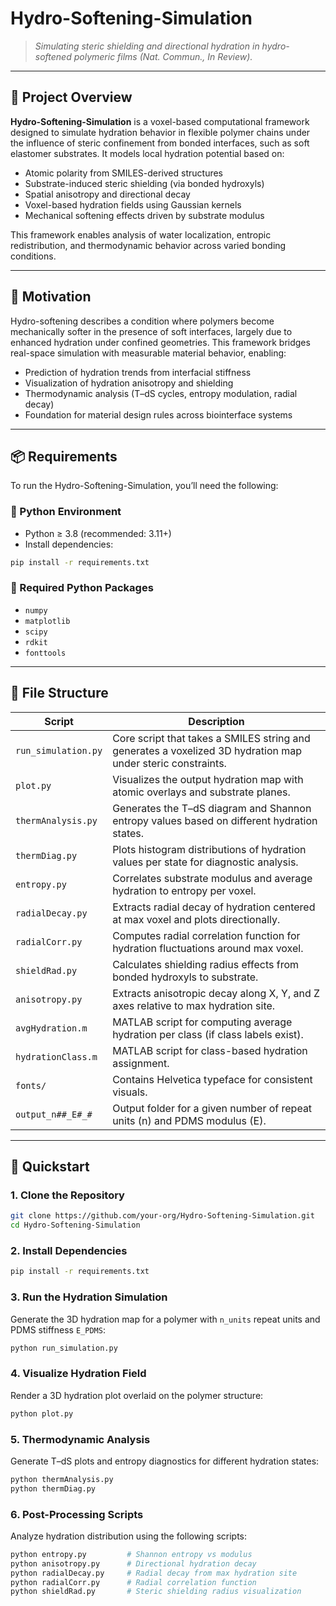 # Hydro-Softening-Simulation

> _Simulating steric shielding and directional hydration in hydro-softened polymeric films (Nat. Commun., In Review)._

---

## 🧠 Project Overview

**Hydro-Softening-Simulation** is a voxel-based computational framework designed to simulate hydration behavior in flexible polymer chains under the influence of steric confinement from bonded interfaces, such as soft elastomer substrates. It models local hydration potential based on:

- Atomic polarity from SMILES-derived structures  
- Substrate-induced steric shielding (via bonded hydroxyls)  
- Spatial anisotropy and directional decay  
- Voxel-based hydration fields using Gaussian kernels  
- Mechanical softening effects driven by substrate modulus

This framework enables analysis of water localization, entropic redistribution, and thermodynamic behavior across varied bonding conditions.

---

## 🔬 Motivation

Hydro-softening describes a condition where polymers become mechanically softer in the presence of soft interfaces, largely due to enhanced hydration under confined geometries. This framework bridges real-space simulation with measurable material behavior, enabling:

- Prediction of hydration trends from interfacial stiffness  
- Visualization of hydration anisotropy and shielding  
- Thermodynamic analysis (T–dS cycles, entropy modulation, radial decay)  
- Foundation for material design rules across biointerface systems  

---

## 📦 Requirements

To run the Hydro-Softening-Simulation, you’ll need the following:

### 🐍 Python Environment
- Python ≥ 3.8 (recommended: 3.11+)
- Install dependencies:
```bash
pip install -r requirements.txt
```

### 🧪 Required Python Packages
- `numpy`
- `matplotlib`
- `scipy`
- `rdkit`
- `fonttools`

---

## 📁 File Structure

| Script | Description |
|--------|-------------|
| `run_simulation.py` | Core script that takes a SMILES string and generates a voxelized 3D hydration map under steric constraints. |
| `plot.py` | Visualizes the output hydration map with atomic overlays and substrate planes. |
| `thermAnalysis.py` | Generates the T–dS diagram and Shannon entropy values based on different hydration states. |
| `thermDiag.py` | Plots histogram distributions of hydration values per state for diagnostic analysis. |
| `entropy.py` | Correlates substrate modulus and average hydration to entropy per voxel. |
| `radialDecay.py` | Extracts radial decay of hydration centered at max voxel and plots directionally. |
| `radialCorr.py` | Computes radial correlation function for hydration fluctuations around max voxel. |
| `shieldRad.py` | Calculates shielding radius effects from bonded hydroxyls to substrate. |
| `anisotropy.py` | Extracts anisotropic decay along X, Y, and Z axes relative to max hydration site. |
| `avgHydration.m` | MATLAB script for computing average hydration per class (if class labels exist). |
| `hydrationClass.m` | MATLAB script for class-based hydration assignment. |
| `fonts/` | Contains Helvetica typeface for consistent visuals. |
| `output_n##_E#_#` | Output folder for a given number of repeat units (n) and PDMS modulus (E). |

---

## 🚀 Quickstart

### 1. Clone the Repository
```bash
git clone https://github.com/your-org/Hydro-Softening-Simulation.git
cd Hydro-Softening-Simulation
```

### 2. Install Dependencies
```bash
pip install -r requirements.txt
```

### 3. Run the Hydration Simulation
Generate the 3D hydration map for a polymer with `n_units` repeat units and PDMS stiffness `E_PDMS`:
```bash
python run_simulation.py
```

### 4. Visualize Hydration Field
Render a 3D hydration plot overlaid on the polymer structure:
```bash
python plot.py
```

### 5. Thermodynamic Analysis
Generate T–dS plots and entropy diagnostics for different hydration states:
```bash
python thermAnalysis.py
python thermDiag.py
```

### 6. Post-Processing Scripts
Analyze hydration distribution using the following scripts:
```bash
python entropy.py         # Shannon entropy vs modulus
python anisotropy.py      # Directional hydration decay
python radialDecay.py     # Radial decay from max hydration site
python radialCorr.py      # Radial correlation function
python shieldRad.py       # Steric shielding radius visualization
```

